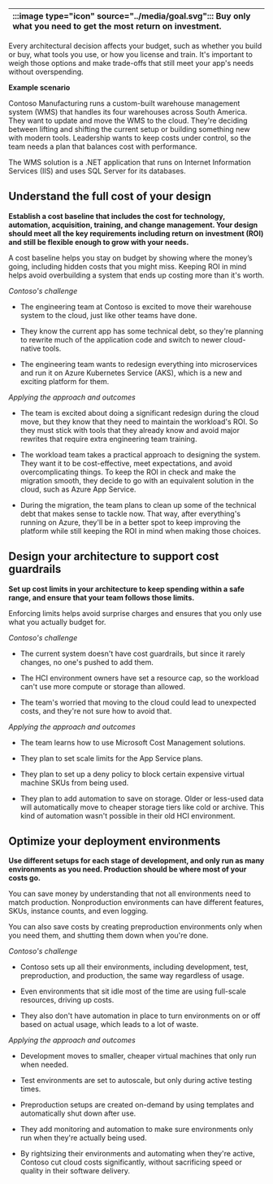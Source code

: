 | :::image type="icon" source="../media/goal.svg"::: Buy only what you need to get the most return on investment. |
| :----------------------------------------------------------------------------------------------------------------------------- |

Every architectural decision affects your budget, such as whether you build or buy, what tools you use, or how you license and train. It's important to weigh those options and make trade-offs that still meet your app's needs without overspending.

**Example scenario**

Contoso Manufacturing runs a custom-built warehouse management system (WMS) that handles its four warehouses across South America. They want to update and move the WMS to the cloud. They're deciding between lifting and shifting the current setup or building something new with modern tools. Leadership wants to keep costs under control, so the team needs a plan that balances cost with performance.

The WMS solution is a .NET application that runs on Internet Information Services (IIS) and uses SQL Server for its databases.

## Understand the full cost of your design

**Establish a cost baseline that includes the cost for technology, automation, acquisition, training, and change management. Your design should meet all the key requirements including return on investment (ROI) and still be flexible enough to grow with your needs.**

A cost baseline helps you stay on budget by showing where the money’s going, including hidden costs that you might miss. Keeping ROI in mind helps avoid overbuilding a system that ends up costing more than it's worth.

*Contoso's challenge*

- The engineering team at Contoso is excited to move their warehouse system to the cloud, just like other teams have done.

- They know the current app has some technical debt, so they're planning to rewrite much of the application code and switch to newer cloud-native tools.
- The engineering team wants to redesign everything into microservices and run it on Azure Kubernetes Service (AKS), which is a new and exciting platform for them.

*Applying the approach and outcomes*

- The team is excited about doing a significant redesign during the cloud move, but they know that they need to maintain the workload's ROI. So they must stick with tools that they already know and avoid major rewrites that require extra engineering team training.

- The workload team takes a practical approach to designing the system. They want it to be cost-effective, meet expectations, and avoid overcomplicating things. To keep the ROI in check and make the migration smooth, they decide to go with an equivalent solution in the cloud, such as Azure App Service.

- During the migration, the team plans to clean up some of the technical debt that makes sense to tackle now. That way, after everything's running on Azure, they'll be in a better spot to keep improving the platform while still keeping the ROI in mind when making those choices.

## Design your architecture to support cost guardrails

**Set up cost limits in your architecture to keep spending within a safe range, and ensure that your team follows those limits.**

Enforcing limits helps avoid surprise charges and ensures that you only use what you actually budget for.

*Contoso's challenge*

- The current system doesn't have cost guardrails, but since it rarely changes, no one's pushed to add them.

- The HCI environment owners have set a resource cap, so the workload can't use more compute or storage than allowed.
- The team's worried that moving to the cloud could lead to unexpected costs, and they're not sure how to avoid that.

*Applying the approach and outcomes*

- The team learns how to use Microsoft Cost Management solutions.

- They plan to set scale limits for the App Service plans.
- They plan to set up a deny policy to block certain expensive virtual machine SKUs from being used.
- They plan to add automation to save on storage. Older or less-used data will automatically move to cheaper storage tiers like cold or archive. This kind of automation wasn't possible in their old HCI environment.

## Optimize your deployment environments

**Use different setups for each stage of development, and only run as many environments as you need. Production should be where most of your costs go.**

You can save money by understanding that not all environments need to match production. Nonproduction environments can have different features, SKUs, instance counts, and even logging.

You can also save costs by creating preproduction environments only when you need them, and shutting them down when you're done.

*Contoso's challenge*

- Contoso sets up all their environments, including development, test, preproduction, and production, the same way regardless of usage.

- Even environments that sit idle most of the time are using full-scale resources, driving up costs.
- They also don't have automation in place to turn environments on or off based on actual usage, which leads to a lot of waste.

*Applying the approach and outcomes*

- Development moves to smaller, cheaper virtual machines that only run when needed.

- Test environments are set to autoscale, but only during active testing times.
- Preproduction setups are created on-demand by using templates and automatically shut down after use.
- They add monitoring and automation to make sure environments only run when they're actually being used.
- By rightsizing their environments and automating when they're active, Contoso cut cloud costs significantly, without sacrificing speed or quality in their software delivery.
